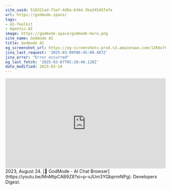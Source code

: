 ```yaml
---
site_uuid: 518321ad-f1ef-4d0a-b344-3ba34545fa7e
url: https://godmode.space/
tags:
- AI-Toolkit
- Agentic-AI
image: https://godmode.space/godmode-hero.png
site_name: Godmode AI
title: Godmode AI
og_screenshot_url: https://og-screenshots-prod.s3.amazonaws.com/1366x768/80/false/3c026738252497019b79efccf91d295c0de058d4691366f5dd4273e2bfb7906c.jpeg
jina_last_request: '2025-03-09T06:45:09.487Z'
jina_error: "Error occurred"
og_last_fetch: '2025-03-07T05:20:40.128Z'
date_modified: 2025-03-24
---
```



<iframe 
  style="aspect-ratio:16/9;width:100%;height:auto" 
  src="https://www.youtube.com/embed/MnMtpCAB9Z8?si=p-vJUm3YQbprmNPg" 
  title="YouTube video player" 
  frameborder="0" 
  allow="accelerometer; autoplay; clipboard-write; encrypted-media; gyroscope; picture-in-picture; web-share" 
  referrerpolicy="strict-origin-when-cross-origin" 
  allowfullscreen
></iframe>
2023, August 24. [🐣 GodMode - AI Chat Browser](https://youtu.be/MnMtpCAB9Z8?si=p-vJUm3YQbprmNPg). Developers Digest.
